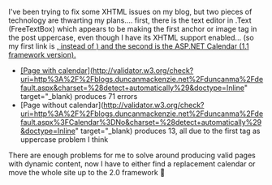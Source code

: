 I've been trying to fix some XHTML issues on my blog, but two pieces of technology are thwarting my plans.... first, there is the text editor in .Text (FreeTextBox) which appears to be making the first anchor or image tag in the post uppercase, even though I have its XHTML support enabled... (so my first link is <A href=....>, instead of <a href=...>) and the second is the ASP.NET Calendar (1.1 framework version).

  * [Page with calendar](http://validator.w3.org/check?uri=http%3A%2F%2Fblogs.duncanmackenzie.net%2Fduncanma%2Fdefault.aspx&charset=%28detect+automatically%29&doctype=Inline" target="_blank) produces 71 errors
  * [Page without calendar](http://validator.w3.org/check?uri=http%3A%2F%2Fblogs.duncanmackenzie.net%2Fduncanma%2Fdefault.aspx%3FCalendar%3DNo&charset=%28detect+automatically%29&doctype=Inline" target="_blank) produces 13, all due to the first tag as uppercase problem I think

There are enough problems for me to solve around producing valid pages with dynamic content, now I have to either find a replacement calendar or move the whole site up to the 2.0 framework 🙂